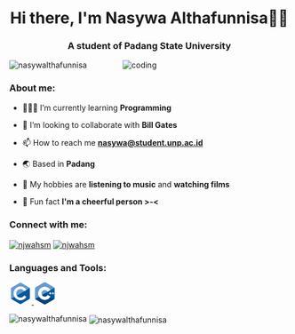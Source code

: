 <h1 align="center">Hi there, I'm Nasywa Althafunnisa🙌🏻</h1>
<h3 align="center">A student of Padang State University</h3>


<img align="right" alt="coding" width="300" src="https://github.com/user-attachments/assets/304e098f-36a9-4945-a13e-cb38efb5aa5c">

<p align="left"> <img src="https://komarev.com/ghpvc/?username=nasywalthafunnisa&label=Profile%20views&color=0e75b6&style=flat" alt="nasywalthafunnisa" /> </p>

<h3 align="left">About me:</h3>

- 👩🏻‍💻 I’m currently learning **Programming**

- 👯 I’m looking to collaborate with **Bill Gates**

- 📫 How to reach me **nasywa@student.unp.ac.id**

- 🌏 Based in **Padang**

- 📁 My hobbies are **listening to music** and **watching films**

- 🌟 Fun fact **I'm a cheerful person >-<**


<h3 align="left">Connect with me:</h3>
<p align="left">
<a href="https://instagram.com/njwahsm" target="blank"><img align="center" src="https://raw.githubusercontent.com/rahuldkjain/github-profile-readme-generator/master/src/images/icons/Social/instagram.svg" alt="njwahsm" height="30" width="40" /></a>
<a href="https://twitter.com/njwahsm" target="blank"><img align="center" src="https://raw.githubusercontent.com/rahuldkjain/github-profile-readme-generator/master/src/images/icons/Social/twitter.svg" alt="njwahsm" height="30" width="40" /></a>
</p>

<h3 align="left">Languages and Tools:</h3>
<p align="left"> <a href="https://www.cprogramming.com/" target="_blank" rel="noreferrer"> <img src="https://raw.githubusercontent.com/devicons/devicon/master/icons/c/c-original.svg" alt="c" width="40" height="40"/> </a> <a href="https://www.w3schools.com/cpp/" target="_blank" rel="noreferrer"> <img src="https://raw.githubusercontent.com/devicons/devicon/master/icons/cplusplus/cplusplus-original.svg" alt="cplusplus" width="40" height="40"/> </a> </p>

<p><img align="left" src="https://github-readme-stats.vercel.app/api/top-langs?username=nasywalthafunnisa&show_icons=true&locale=en&layout=compact" alt="nasywalthafunnisa" /></p>

<p>&nbsp;<img align="center" src="https://github-readme-stats.vercel.app/api?username=nasywalthafunnisa&show_icons=true&locale=en" alt="nasywalthafunnisa" /></p>
